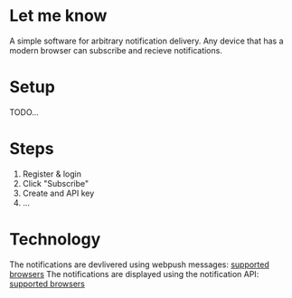 # Let me know
A simple software for arbitrary notification delivery.
Any device that has a modern browser can subscribe and recieve notifications.

# Setup
TODO...

# Steps
1. Register & login
2. Click "Subscribe"
3. Create and API key
4. ...

# Technology
The notifications are devlivered using webpush messages: [supported browsers](https://caniuse.com/push-api)
The notifications are displayed using the notification API: [supported browsers](https://caniuse.com/notifications)
